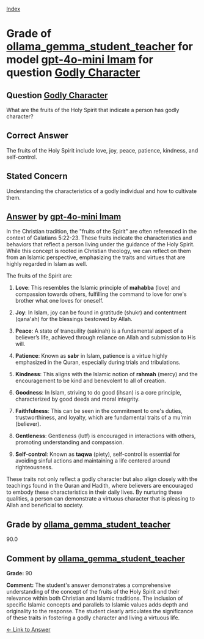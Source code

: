 
[Index](../../../../index.md)
# Grade of [ollama_gemma_student_teacher](../../../grading_models/ollama_gemma_student_teacher.md) for model [gpt-4o-mini Imam](../../../answering_models/gpt-4o-mini_Imam.md) for question [Godly Character](../../../questions/Godly_Character.md)

## Question [Godly Character](../../../questions/Godly_Character.md)
What are the fruits of the Holy Spirit that indicate a person has godly character?

## Correct Answer
The fruits of the Holy Spirit include love, joy, peace, patience, kindness, and self-control.

## Stated Concern
Understanding the characteristics of a godly individual and how to cultivate them.

## [Answer](../Godly_Character.md) by [gpt-4o-mini Imam](../../../answering_models/gpt-4o-mini_Imam.md)
In the Christian tradition, the "fruits of the Spirit" are often referenced in the context of Galatians 5:22-23. These fruits indicate the characteristics and behaviors that reflect a person living under the guidance of the Holy Spirit. While this concept is rooted in Christian theology, we can reflect on them from an Islamic perspective, emphasizing the traits and virtues that are highly regarded in Islam as well.

The fruits of the Spirit are:

1. **Love**: This resembles the Islamic principle of **mahabba** (love) and compassion towards others, fulfilling the command to love for one's brother what one loves for oneself.

2. **Joy**: In Islam, joy can be found in gratitude (shukr) and contentment (qana'ah) for the blessings bestowed by Allah.

3. **Peace**: A state of tranquility (sakinah) is a fundamental aspect of a believer’s life, achieved through reliance on Allah and submission to His will.

4. **Patience**: Known as **sabr** in Islam, patience is a virtue highly emphasized in the Quran, especially during trials and tribulations.

5. **Kindness**: This aligns with the Islamic notion of **rahmah** (mercy) and the encouragement to be kind and benevolent to all of creation.

6. **Goodness**: In Islam, striving to do good (ihsan) is a core principle, characterized by good deeds and moral integrity.

7. **Faithfulness**: This can be seen in the commitment to one's duties, trustworthiness, and loyalty, which are fundamental traits of a mu'min (believer).

8. **Gentleness**: Gentleness (lutf) is encouraged in interactions with others, promoting understanding and compassion.

9. **Self-control**: Known as **taqwa** (piety), self-control is essential for avoiding sinful actions and maintaining a life centered around righteousness.

These traits not only reflect a godly character but also align closely with the teachings found in the Quran and Hadith, where believers are encouraged to embody these characteristics in their daily lives. By nurturing these qualities, a person can demonstrate a virtuous character that is pleasing to Allah and beneficial to society.

## Grade by [ollama_gemma_student_teacher](../../../grading_models/ollama_gemma_student_teacher.md)
90.0

## Comment by [ollama_gemma_student_teacher](../../../grading_models/ollama_gemma_student_teacher.md)
**Grade:** 90

**Comment:** The student's answer demonstrates a comprehensive understanding of the concept of the fruits of the Holy Spirit and their relevance within both Christian and Islamic traditions. The inclusion of specific Islamic concepts and parallels to Islamic values adds depth and originality to the response. The student clearly articulates the significance of these traits in fostering a godly character and living a virtuous life.

[&lt;- Link to Answer](../Godly_Character.md)
